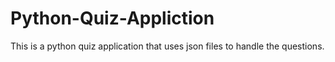 # Python-Quiz-Appliction
This is a python quiz application that uses json files to handle the questions.
